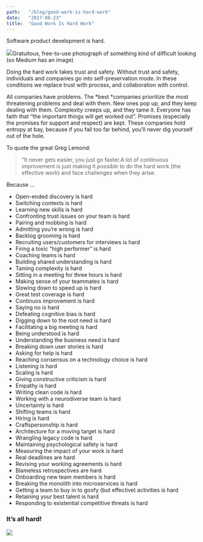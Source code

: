 ```yaml
---
path:	"/blog/good-work-is-hard-work"
date:	"2017-08-23"
title:	"Good Work Is Hard Work"
---
```


Software product development is hard.

![](/images/1*W_ewTA8I4-Uuc3KFdaAcEg.png)Gratuitous, free-to-use photograph of something kind of difficult looking (so Medium has an image)

Doing the hard work takes trust and safety. Without trust and safety, individuals and companies go into self-preservation mode. In these conditions we replace trust with process, and collaboration with control.

All companies have problems. The *best *companies prioritize the most threatening problems and deal with them. New ones pop up, and they keep dealing with them. Complexity creeps up, and they tame it. Everyone has faith that “the important things will get worked out”. Promises (especially the promises for support and respect) are kept. These companies hold entropy at bay, because if you fall too far behind, you’ll never dig yourself out of the hole.

To quote the great Greg Lemond:


> “It never gets easier, you just go faster.A lot of continuous improvement is just making it *possible* to do the hard work (the effective work) and face challenges when they arise.

Because …

* Open-ended discovery is hard
* Switching contexts is hard
* Learning new skills is hard
* Confronting trust issues on your team is hard
* Pairing and mobbing is hard
* Admitting you’re wrong is hard
* Backlog grooming is hard
* Recruiting users/customers for interviews is hard
* Firing a toxic “high performer” is hard
* Coaching teams is hard
* Building shared understanding is hard
* Taming complexity is hard
* Sitting in a meeting for three hours is hard
* Making sense of your teammates is hard
* Slowing down to speed up is hard
* Great test coverage is hard
* Continuos improvement is hard
* Saying no is hard
* Defeating cognitive bias is hard
* Digging down to the root need is hard
* Facilitating a big meeting is hard
* Being understood is hard
* Understanding the business need is hard
* Breaking down user stories is hard
* Asking for help is hard
* Reaching consensus on a technology choice is hard
* Listening is hard
* Scaling is hard
* Giving constructive criticism is hard
* Empathy is hard
* Writing clean code is hard
* Working with a neurodiverse team is hard
* Uncertainty is hard
* Shifting teams is hard
* Hiring is hard
* Craftspersonship is hard
* Architecture for a moving target is hard
* Wrangling legacy code is hard
* Maintaining psychological safety is hard
* Measuring the impact of your work is hard
* Real deadlines are hard
* Revising your working agreements is hard
* Blameless retrospectives are hard
* Onboarding new team members is hard
* Breaking the monolith into microservices is hard
* Getting a team to buy in to goofy (but effective) activities is hard
* Retaining your best talent is hard
* Responding to existential competitive threats is hard
### It’s all hard!

![](/images/1*IAIgqCyhaYiKyzQ8-48XSw.png)